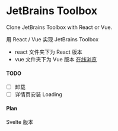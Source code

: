 # JetBrains Toolbox

Clone JetBrains Toolbox with React or Vue.

用 React / Vue 实现 JetBrains Toolbox

- react 文件夹下为 React 版本
- vue 文件夹下为 Vue 版本 [在线浏览](https://jbox-vue.pages.dev/)

#### TODO

- [ ] 卸载
- [ ] 详情页安装 Loading

#### Plan

Svelte 版本
